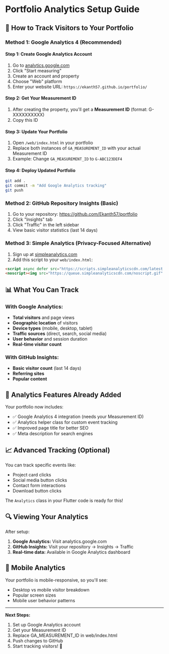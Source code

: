 # Portfolio Analytics Setup Guide

## 🚀 How to Track Visitors to Your Portfolio

### Method 1: Google Analytics 4 (Recommended)

#### Step 1: Create Google Analytics Account
1. Go to [analytics.google.com](https://analytics.google.com)
2. Click "Start measuring" 
3. Create an account and property
4. Choose "Web" platform
5. Enter your website URL: `https://ekanth57.github.io/portfolio/`

#### Step 2: Get Your Measurement ID
1. After creating the property, you'll get a **Measurement ID** (format: G-XXXXXXXXXX)
2. Copy this ID

#### Step 3: Update Your Portfolio
1. Open `/web/index.html` in your portfolio
2. Replace both instances of `GA_MEASUREMENT_ID` with your actual Measurement ID
3. Example: Change `GA_MEASUREMENT_ID` to `G-ABC123DEF4`

#### Step 4: Deploy Updated Portfolio
```bash
git add .
git commit -m "Add Google Analytics tracking"
git push
```

### Method 2: GitHub Repository Insights (Basic)

1. Go to your repository: https://github.com/Ekanth57/portfolio
2. Click "Insights" tab
3. Click "Traffic" in the left sidebar
4. View basic visitor statistics (last 14 days)

### Method 3: Simple Analytics (Privacy-Focused Alternative)

1. Sign up at [simpleanalytics.com](https://simpleanalytics.com)
2. Add this script to your `web/index.html`:
```html
<script async defer src="https://scripts.simpleanalyticscdn.com/latest.js"></script>
<noscript><img src="https://queue.simpleanalyticscdn.com/noscript.gif" alt="" referrerpolicy="no-referrer-when-downgrade" /></noscript>
```

## 📊 What You Can Track

### With Google Analytics:
- **Total visitors** and page views
- **Geographic location** of visitors
- **Device types** (mobile, desktop, tablet)
- **Traffic sources** (direct, search, social media)
- **User behavior** and session duration
- **Real-time visitor count**

### With GitHub Insights:
- **Basic visitor count** (last 14 days)
- **Referring sites**
- **Popular content**

## 🎯 Analytics Features Already Added

Your portfolio now includes:
- ✅ Google Analytics 4 integration (needs your Measurement ID)
- ✅ Analytics helper class for custom event tracking
- ✅ Improved page title for better SEO
- ✅ Meta description for search engines

## 📈 Advanced Tracking (Optional)

You can track specific events like:
- Project card clicks
- Social media button clicks
- Contact form interactions
- Download button clicks

The `Analytics` class in your Flutter code is ready for this!

## 🔍 Viewing Your Analytics

After setup:
1. **Google Analytics:** Visit analytics.google.com
2. **GitHub Insights:** Visit your repository → Insights → Traffic
3. **Real-time data:** Available in Google Analytics dashboard

## 📱 Mobile Analytics

Your portfolio is mobile-responsive, so you'll see:
- Desktop vs mobile visitor breakdown
- Popular screen sizes
- Mobile user behavior patterns

---

**Next Steps:**
1. Set up Google Analytics account
2. Get your Measurement ID
3. Replace GA_MEASUREMENT_ID in web/index.html
4. Push changes to GitHub
5. Start tracking visitors! 🎉